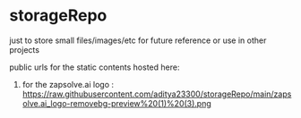 # storageRepo
just to store small files/images/etc for future reference or use in other projects

public urls for the static contents hosted here:
1. for the zapsolve.ai logo : https://raw.githubusercontent.com/aditya23300/storageRepo/main/zapsolve.ai_logo-removebg-preview%20(1)%20(3).png
